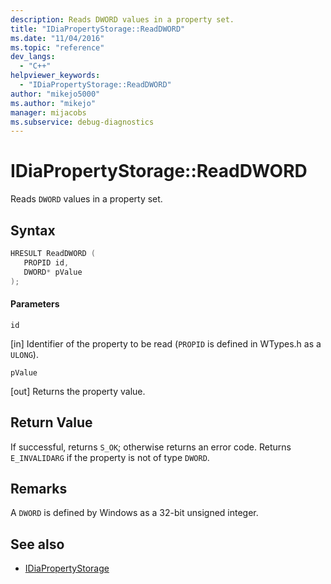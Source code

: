 ```yaml
---
description: Reads DWORD values in a property set.
title: "IDiaPropertyStorage::ReadDWORD"
ms.date: "11/04/2016"
ms.topic: "reference"
dev_langs:
  - "C++"
helpviewer_keywords:
  - "IDiaPropertyStorage::ReadDWORD"
author: "mikejo5000"
ms.author: "mikejo"
manager: mijacobs
ms.subservice: debug-diagnostics
---
```


# IDiaPropertyStorage::ReadDWORD

Reads `DWORD` values in a property set.

## Syntax

```C++
HRESULT ReadDWORD ( 
   PROPID id,
   DWORD* pValue
);
```

#### Parameters
 `id`

[in] Identifier of the property to be read (`PROPID` is defined in WTypes.h as a `ULONG`).

 `pValue`

[out] Returns the property value.

## Return Value
 If successful, returns `S_OK`; otherwise returns an error code. Returns `E_INVALIDARG` if the property is not of type `DWORD`.

## Remarks
 A `DWORD` is defined by Windows as a 32-bit unsigned integer.

## See also
- [IDiaPropertyStorage](../../debugger/debug-interface-access/idiapropertystorage.md)
